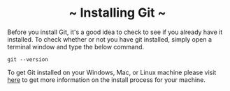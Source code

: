 <h1 align='center'>~ Installing Git ~</h1>

<p>Before you install Git, it's a good idea to check to see if you already have it installed. To check whether or not you have git installed, simply open a terminal window and type the below command.</p>

```
git --version
```

<p>To get Git installed on your Windows, Mac, or Linux machine please visit <a href="https://git-scm.com/book/en/v2/Getting-Started-Installing-Git">here</a> to get more information on the install process for your machine.</p>
